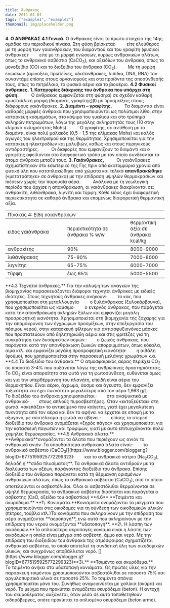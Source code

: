 ```yaml
---
title: Άνθρακας
date: 2011-01-01
tags: ["example1", "example2"]
thumbnail: img/placeholder.png
---
```

**4\. Ο ΑΝΘΡΑΚΑΣ** 
**4.1 Γενικά.** 
Ο άνθρακας είναι το πρώτο στοιχείο της 14ης ομάδας του περιοδικού πίνακα. Στη φύση βρίσκεται:·        είτε ελεύθερος με τη μορφή των γαιανθράκων, του διαμαντιού και του γραφίτη (φυσικοί άνθρακες)·        είτε με τη μορφή ενώσεων, κυρίως ανθρακικών αλάτων, όπως το ανθρακικό ασβέστιο (CaCO<sub>3</sub>), και οξειδίων του άνθρακα, όπως το μονοξείδιο (CO) και το διοξείδιο του άνθρακα (CO<sub>2</sub>).·        Με τη μορφή ενώσεων (αμινοξέα, πρωτεΐνες, υδατάνθρακες, λιπίδια, DNA, RNA) τον συναντάμε επίσης στους οργανισμούς και στα προϊόντα της αποσύνθεσής τους, όπως το πετρέλαιο, το φυσικό αέριο και το βιοαέριο. 
**4.2 Φυσικοί άνθρακες.** 
**1\. Κατηγορίες διάκρισης του άνθρακα που υπάρχει στη φύση.**          Ο άνθρακας εμφανίζεται στη φύση:α) σε σχεδόν καθαρή κρυσταλλική μορφή (διαμάντι, γραφίτης)β) με προσμείξεις στους διάφορους γαιάνθρακες. 
**2\. Διαμάντι – γραφίτης.**          Τα διαμάντια είναι καθαρές μορφές άνθρακα που χρησιμοποιούνται ως πολύτιμοι λίθοι στην κατασκευή κοσμημάτων, στο κόψιμο του γυαλιού και στο τρύπημα σκληρών πετρωμάτων, λόγω της μεγάλης σκληρότητάς τους (10 στην κλίμακα σκληρότητας Mohs).          Ο γραφίτης, σε αντίθεση με το διαμάντι, είναι πολύ μαλακός (0,5 – 1,5 της κλίμακας Mohs) και καλός αγωγός του ηλεκτρισμού και της θερμότητας. Χρησιμοποιείται για την κατασκευή ηλεκτροδίων και μολυβιών, καθώς και στους πυρηνικούς αντιδραστήρες.          Οι διαφορές που εμφανίζουν το διαμάντι και ο γραφίτης οφείλονται στο διαφορετικό τρόπο με τον οποίο συνδέονται τα άτομα άνθρακα μεταξύ τους. 
**3\. Γαιάνθρακες,**          Οι γαιάνθρακες σχηματίστηκαν στο εσωτερικό της Γης πριν από εκατομμύρια χρόνια από φυτική ύλη που καταπλακώθηκε από χώματα και τελικά **απανθρακώθηκε** («μετατράπηκε» σε άνθρακα) με την επίδραση υψηλών θερμοκρασιών και πιέσεων χωρίς την παρουσία αέρα.          Ανάλογα με τη γεωλογική περίοδο που άρχισε η απανθράκωση, οι γαιάνθρακες διακρίνονται σε: ανθρακίτη, λιθάνθρακα, λιγνίτη και τύρφη. Κάθε είδος έχει διαφορετική περιεκτικότητα σε καθαρό άνθρακα και επομένως διαφορετική θερμαντική αξία.                       
<table border="0" cellpadding="0" cellspacing="0" class="obj-flowright-under" rules="rows" style="font-size: 15px; width: 56%px;" summary="table for tabular data">
<tbody>
<tr class="c04-col1-f white-t bold">
<td colspan="7">Πίνακας 4: Eίδη γαιανθράκων</td>
</tr>
<tr class="c04-col2-f bold center">
<td height="74" width="20%">είδος γαιάνθρακα</td>
<td width="20%">περιεκτικότητα σε άνθρακα % w/w</td>
<td width="5%">θερμαντική αξία σε άνθρακα kcal/kg</td>
</tr>
<tr class="center">
<td class="c04-col3-f" width="20%">ανθρακίτης</td>
<td class="c04-col3-f" width="20%">90%</td>
<td class="c04-col3-f" width="5%">8000-9000</td>
</tr>
<tr class="center">
<td class="c04-col3-f">λιθάνθρακας</td>
<td class="c04-col3-f">75-90%</td>
<td class="c04-col3-f">7000-8000</td>
</tr>
<tr class="center">
<td class="c04-col3-f">λιγνίτης</td>
<td class="c04-col3-f">65-75%</td>
<td class="c04-col3-f">6000-7000</td>
</tr>
<tr class="center">
<td class="c04-col3-f">τύρφη</td>
<td class="c04-col3-f">έως 65%</td>
<td class="c04-col3-f">5000-5500</td>
</tr>
</tbody>
</table>
**4.3 Τεχνητοί άνθρακες.** 
Για την κάλυψη των αναγκών της βιομηχανίας παρασκευάζονται διάφοροι τεχνητοί άνθρακες με ειδικές ιδιότητες. Στους τεχνητούς άνθρακες ανήκουν:·        το κοκ, που χρησιμοποιείται στη μεταλλουργία·        ο ξυλάνθρακας (ξυλοκάρβουνα), που χρησιμοποιείται ως καύσιμο·        ο ενεργός άνθρακας, που παράγεται κατά την απανθράκωση σκληρών ξύλων και εμφανίζει μεγάλη προσροφητική ικανότητα. Χρησιμοποιείται στη βιομηχανία της ζάχαρης για την απομάκρυνση των έγχρωμων προσμίξεων, στην επεξεργασία του πόσιμου νερού, στην κατασκευή φίλτρων για αντιασφυξιογόνες μάσκες που προστατεύουν από δηλητηριώδη αέρια και στις φριτέζες για τη συγκράτηση των δυσάρεστων οσμών.·        ο ζωικός άνθρακας, που παράγεται κατά την απανθράκωση ζωικών απορριμμάτων, όπως κόκαλα, αίμα κτλ. και εμφανίζει μεγάλη προσροφητική ικανότητα·        η αιθάλη (φούμο), που χρησιμοποιείται στην παρασκευή μελάνης χρωμάτων κ.α. 
**4.4 Το διοξείδιο του άνθρακα.** 
Ο ατμοσφαιρικός αέρας περιέχει CO<sub>2</sub> σε ποσοστό 3-4% 
που αυξάνεται λόγω της ανθρώπινης δραστηριότητας. Το CO<sub>2</sub> είναι απαραίτητο στα φυτά για τη φωτοσύνθεση, ευθύνεται όμως και για την υπερθέρμανση του πλανήτη, επειδή είναι αέριο του θερμοκηπίου. 
Είναι αέριο, άχρωμο, άοσμο και άγευστο, δεν εμφανίζει τοξικότητα και έχει πυκνότητα μεγαλύτερη από τον αέρα 1,963 g/L.          Το διοξείδιο του άνθρακα χρησιμοποιείται:·        στα αναψυκτικά με ανθρακικό·        στους απλούς πυροσβεστήρες. Όταν «εκτοξεύεται» στη φωτιά. «σκεπάζει» το αντικείμενο που καίγεται, γιατί έχει μεγαλύτερη πυκνότητα από τον αέρα και δεν το αφήνει να έρχεται σε επαφή με το οξυγόνο, με αποτέλεσμα η φωτιά να σβήνει.·        επίσης το στερεό διοξείδιο του άνθρακα ονομάζεται «ξηρός πάγος» και χρησιμοποιείται για την κατασκευή παγωτών και τροφίμων, γιατί με αυτό επιτυγχάνονται πολύ χαμηλές θερμοκρασίες. 
**4.5 Ανθρακικά άλατα.** 
**Ανθρακικά**ονομάζονται τα άλατα που περιέχουν ως ανιόν το ανθρακικό ανιόν .Τα σπουδαιότερα ανθρακικά άλατα είναι:·        το ανθρακικό ασβέστιο (CaCO<sub>3</sub>[](https://www.blogger.com/blogger.g?blogID=6775195925772299323)·        και το ανθρακικό νάτριο (Νa<sub>2</sub>CO<sub>3</sub>), δηλαδή η **σόδα πλυσίματος**. Τα ανθρακικά άλατα αντιδρούν με τα διαλύματα των οξέων, παράγοντας διοξείδιο του άνθρακα. Επίσης διοξείδιο του άνθρακα παράγεται κατά τη θέρμανση ορισμένων ανθρακικών αλάτων, όπως το ανθρακικό ασβέστιο (CaCO<sub>3</sub>), από το οποίο αποτελούνται οι ασβεστόλιθοι. Όλοι οι ασβεστόλιθοι θερμαίνονται σε υψηλή θερμοκρασία, το ανθρακικό ασβέστιο διασπάται και παράγεται ο ασβέστης (CaO, οξείδιο του ασβεστίου) 
**4.6** **Τσιμέντο και σκυρόδεμα.** 
**1\. Κονιάματα.**Κονιάματα ονομάζονται τα μείγματα που χρησιμοποιούνται στις οικοδομές για τη σύνδεση των οικοδομικών υλικών (πέτρες, τούβλα κτλ.)Τα κονιάματα που σκληραίνουν με την επίδραση του αέρα ονομάζονται **αεροπαγή**, ενώ αυτά που σκληραίνουν με την επίδραση του νερού ονομάζονται **υδατοπαγή**. 
**2\. Η λάσπη των οικοδομών.**Το απλούστερο αεροπαγές κονίαμα είναι η λάσπη των οικοδομών η οποία είναι μείγμα από ασβέστη, άμμο και νερό. Με την επίδραση του διοξειδίου του άνθρακα της ατμόσφαιρας σχηματίζεται ανθρακικό ασβέστιο, το οποίο αποτελεί τη συνδετική ύλη των οικοδομικών υλικών, και συγχρόνως αποβάλλεται νερό. 
[](https://www.blogger.com/blogger.g?blogID=6775195925772299323)**3\.** **Τσιμέντο και σκυρόδεμα.**          Το τσιμέντο ανήκει στα υδατοπαγή κονιάματα. Ως πρώτες ύλες για την παρασκευή τσιμέντου χρησιμοποιούνται ασβεστόλιθοι σε ποσοστό 75% και αργυλοπυριτικά υλικά σε ποσοστό 25%. Το τσιμέντο σπάνια χρησιμοποιείται μόνο του. Συνήθως αναμειγνύεται με χαλίκια (σκύρα) και νερό. Το μείγμα που προκύπτει ονομάζεται σκυρόδεμα (beton). Η αντοχή του σκυροδέματος αυξάνεται, όταν μέσα σε αυτό τοποθετηθούν σιδηρόβεργες, οπότε προκύπτει το οπλισμένο σκυρόδεμα (beton arme).
